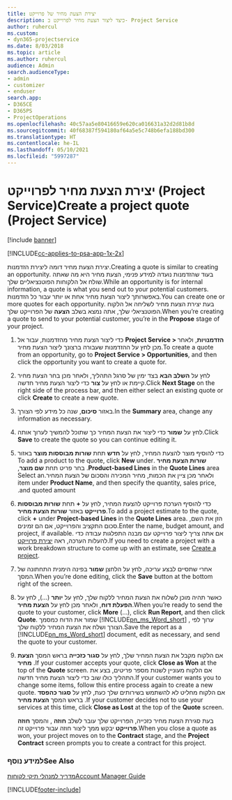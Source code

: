 ```yaml
---
title: יצירת הצעת מחיר של פרוייקט
description: כיצד ליצור הצעת מחיר לפרוייקט ב- Project Service
author: ruhercul
ms.custom:
- dyn365-projectservice
ms.date: 8/03/2018
ms.topic: article
ms.author: ruhercul
audience: Admin
search.audienceType:
- admin
- customizer
- enduser
search.app:
- D365CE
- D365PS
- ProjectOperations
ms.openlocfilehash: 40c57aa5e80416659e620ca016631a32d2d81b8d
ms.sourcegitcommit: 40f68387f594180af64a5e5c748b6efa188bd300
ms.translationtype: HT
ms.contentlocale: he-IL
ms.lasthandoff: 05/10/2021
ms.locfileid: "5997287"
---
```

# <a name="create-a-project-quote-project-service"></a><span data-ttu-id="7dcbc-103">יצירת הצעת מחיר לפרוייקט (Project Service)</span><span class="sxs-lookup"><span data-stu-id="7dcbc-103">Create a project quote (Project Service)</span></span>

[!include [banner](../includes/psa-now-project-operations.md)]

[!INCLUDE[cc-applies-to-psa-app-1x-2x](../includes/cc-applies-to-psa-app-1x-2x.md)]

<span data-ttu-id="7dcbc-104">יצירת הצעת מחיר דומה ליצירת הזדמנות.</span><span class="sxs-lookup"><span data-stu-id="7dcbc-104">Creating a quote is similar to creating an opportunity.</span></span> <span data-ttu-id="7dcbc-105">בעוד שהזדמנות נועדה למידע פנימי, הצעת מחיר היא מה שאתה שולח אל הלקוחות הפוטנציאליים שלך.</span><span class="sxs-lookup"><span data-stu-id="7dcbc-105">While an opportunity is for internal information, a quote is what you send out to your potential customers.</span></span> <span data-ttu-id="7dcbc-106">באפשרותך ליצור הצעת מחיר אחת או יותר עבור כל הזדמנות.</span><span class="sxs-lookup"><span data-stu-id="7dcbc-106">You can create one or more quotes for each opportunity.</span></span> <span data-ttu-id="7dcbc-107">בעת יצירת הצעת מחיר לשליחה אל הלקוח הפוטנציאלי שלך, אתה נמצא בשלב **הצעה** של הפרוייקט שלך.</span><span class="sxs-lookup"><span data-stu-id="7dcbc-107">When you’re creating a quote to send to your potential customer, you’re in the **Propose** stage of your project.</span></span>  
  
1. <span data-ttu-id="7dcbc-108">כדי ליצור הצעת מחיר מהזדמנות, עבור אל **Project Service > הזדמנויות**, ולאחר מכן לחץ על ההזדמנות שעבורה ברצונך ליצור הצעת מחיר.</span><span class="sxs-lookup"><span data-stu-id="7dcbc-108">To create a quote from an opportunity, go to **Project Service > Opportunities**, and then click the opportunity you want to create a quote for.</span></span>  
  
2. <span data-ttu-id="7dcbc-109">לחץ על **השלב הבא** בצד ימין של סרגל התהליך, ולאחר מכן בחר הצעת מחיר קיימת או לחץ על **צור** כדי ליצור הצעת מחיר חדשה.</span><span class="sxs-lookup"><span data-stu-id="7dcbc-109">Click **Next Stage** on the right side of the process bar, and then either select an existing quote or click **Create** to create a new quote.</span></span>  
  
3. <span data-ttu-id="7dcbc-110">באזור **סיכום**, שנה כל מידע לפי הצורך.</span><span class="sxs-lookup"><span data-stu-id="7dcbc-110">In the **Summary** area, change any information as necessary.</span></span>  
  
4. <span data-ttu-id="7dcbc-111">לחץ על **שמור** כדי ליצור את הצעת המחיר כך שתוכל להמשיך לערוך אותה.</span><span class="sxs-lookup"><span data-stu-id="7dcbc-111">Click **Save** to create the quote so you can continue editing it.</span></span>  
  
5. <span data-ttu-id="7dcbc-112">כדי להוסיף מוצר להצעת המחיר, לחץ על **חדש** תחת **‏‫שורות מבוססות מוצר** באזור **שורות הצעת מחיר** .</span><span class="sxs-lookup"><span data-stu-id="7dcbc-112">To add a product to the quote, click **New** under **Product-based Lines** in the **Quote Lines** area.</span></span> <span data-ttu-id="7dcbc-113">בחר פריט תחת **שם מוצר**, ולאחר מכן ציין את הכמות, מחיר המכירה ו‏‫הסכום של הצעת המחיר‬.</span><span class="sxs-lookup"><span data-stu-id="7dcbc-113">Select an item under **Product Name**, and then specify the quantity, sales price, and quoted amount.</span></span>  
  
6. <span data-ttu-id="7dcbc-114">כדי להוסיף הערכת פרוייקט להצעת המחיר, לחץ על **+** תחת **שורות מבוססות פרוייקט** באזור **שורות הצעת מחיר**.</span><span class="sxs-lookup"><span data-stu-id="7dcbc-114">To add a project estimate to the quote, click **+** under **Project-based Lines** in the **Quote Lines** area.</span></span> <span data-ttu-id="7dcbc-115">הזן את השם, סכום התקציב והפרוייקט, אם הם זמינים.</span><span class="sxs-lookup"><span data-stu-id="7dcbc-115">Enter the name, budget amount, and project, if available.</span></span> <span data-ttu-id="7dcbc-116">אם אתה צריך ליצור פרוייקט עם מבנה התפלגות עבודה כדי להעלות הערכה, ראה [יצירת פרוייקט](../psa/create-project.md).</span><span class="sxs-lookup"><span data-stu-id="7dcbc-116">If you need to create a project with a work breakdown structure to come up with an estimate, see [Create a project](../psa/create-project.md).</span></span>  
  
7. <span data-ttu-id="7dcbc-117">אחרי שתסיים לבצע עריכה, לחץ על הלחצן **שמור** בפינה הימנית התחתונה של המסך.</span><span class="sxs-lookup"><span data-stu-id="7dcbc-117">When you’re done editing, click the **Save** button at the bottom right of the screen.</span></span>  
  
8. <span data-ttu-id="7dcbc-118">כאשר תהיה מוכן לשלוח את הצעת המחיר ללקוח שלך, לחץ על **יותר** (...), לחץ על **הפעלת דוח**, ולאחר מכן לחץ על **הצעת מחיר**.</span><span class="sxs-lookup"><span data-stu-id="7dcbc-118">When you’re ready to send the quote to your customer, click **More** (…), click **Run Report**, and then click **Quote**.</span></span> <span data-ttu-id="7dcbc-119">שמור את הדוח כמסמך [!INCLUDE[pn_ms_Word_short](../includes/pn-ms-word-short.md)] , ערוך לפי הצורך ושלח את הצעת המחיר ללקוח שלך.</span><span class="sxs-lookup"><span data-stu-id="7dcbc-119">Save the report as a [!INCLUDE[pn_ms_Word_short](../includes/pn-ms-word-short.md)] document, edit as necessary, and send the quote to your customer.</span></span>  
  
9. <span data-ttu-id="7dcbc-120">אם הלקוח מקבל את הצעת המחיר שלך, לחץ על **סגור כזכייה** בראש המסך **הצעת מחיר** .</span><span class="sxs-lookup"><span data-stu-id="7dcbc-120">If your customer accepts your quote, click **Close as Won** at the top of the **Quote** screen.</span></span> <span data-ttu-id="7dcbc-121">אם הלקוח מעוניין לשנות מספר פריטים, בצע את התהליך כולו שוב כדי ליצור הצעת מחיר חדשה.</span><span class="sxs-lookup"><span data-stu-id="7dcbc-121">If your customer wants you to change some items, follow this entire process again to create a new quote.</span></span> <span data-ttu-id="7dcbc-122">אם הלקוח מחליט לא להשתמש בשירותים שלך כעת, לחץ על **סגור כהפסד** בראש המסך **הצעת מחיר** .</span><span class="sxs-lookup"><span data-stu-id="7dcbc-122">If your customer decides not to use your services at this time, click **Close as Lost** at the top of the **Quote** screen.</span></span>  
  
   <span data-ttu-id="7dcbc-123">בעת סגירת הצעת מחיר כזכייה, הפרוייקט שלך עובר לשלב **חוזה** , והמסך **חוזה פרוייקט** יבקש ממך ליצור חוזה עבור פרוייקט זה.</span><span class="sxs-lookup"><span data-stu-id="7dcbc-123">When you close a quote as won, your project moves on to the **Contract** stage, and the **Project Contract** screen prompts you to create a contract for this project.</span></span>  
  
### <a name="see-also"></a><span data-ttu-id="7dcbc-124">למידע נוסף</span><span class="sxs-lookup"><span data-stu-id="7dcbc-124">See Also</span></span>  
 [<span data-ttu-id="7dcbc-125">מדריך למנהלי תיקי לקוחות</span><span class="sxs-lookup"><span data-stu-id="7dcbc-125">Account Manager Guide</span></span>](../psa/account-manager-guide.md)


[!INCLUDE[footer-include](../includes/footer-banner.md)]